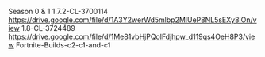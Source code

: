 Season 0 & 1
1.7.2-CL-3700114 https://drive.google.com/file/d/1A3Y2werWd5mlbp2MlUeP8NL5sEXy8lOn/view
1.8-CL-3724489 https://drive.google.com/file/d/1Me81vbHjPQolFdjhpw_d119qs4OeH8P3/view
 Fortnite-Builds-c2-c1-and-c1
